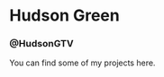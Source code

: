 <p align="center">
  <h1>Hudson Green</h1>
  <h3>@HudsonGTV</h3>
  <p>You can find some of my projects here.</p>
</p>
